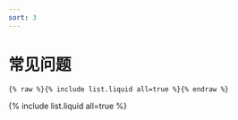 ```yaml
---
sort: 3
---
```


# 常见问题

```
{% raw %}{% include list.liquid all=true %}{% endraw %}
```

{% include list.liquid all=true %}
